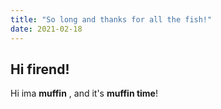 ```yaml
---
title: "So long and thanks for all the fish!"
date: 2021-02-18
---
```

## Hi firend!

Hi ima **muffin** , and it's **muffin time**!
